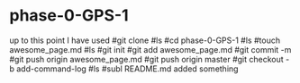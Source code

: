 # phase-0-GPS-1 
up to this point I have used 
#git clone 
#ls 
#cd phase-0-GPS-1
#ls 
#touch awesome_page.md
#ls 
#git init 
#git add awesome_page.md
#git commit -m 
#git push origin awesome_page.md
#git push origin master 
#git checkout -b add-command-log 
#ls 
#subl README.md
added something
